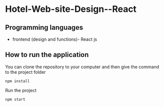 # Hotel-Web-site-Design--React

## Programming languages
- frontend (design and functions)- React js


## How to run the application
You can clone the repository to your computer and then give the command to the project folder
```
npm install
```
Run the project
```
npm start
